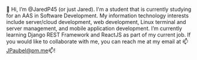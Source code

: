 👋 Hi, I’m @JaredP45 (or just Jared). I'm a student that is currently studying for an AAS in Software Development.
My information technology interests include server/cloud development, web development, Linux terminal and server management, and mobile application development. 
I’m currently learning Django REST Framework and ReactJS as part of my current job. If you would like to collaborate with me, you can reach me at my email at 📫JPaubel@pm.me📫!
